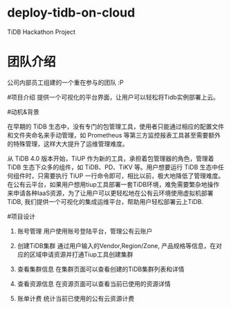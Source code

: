 # deploy-tidb-on-cloud
TiDB Hackathon Project

# 团队介绍
公司内部员工组建的一个重在参与的团队 :P

#项目介绍
提供一个可视化的平台界面，让用户可以轻松将Tidb实例部署上云。

#动机&背景

  在早期的 TiDB 生态中，没有专门的包管理工具，使用者只能通过相应的配置文件和文件夹命名来手动管理，如 Prometheus 等第三方监控报表工具甚至需要额外的特殊管理，这样大大提升了运维管理难度。


  从 TiDB 4.0 版本开始，TiUP 作为新的工具，承担着包管理器的角色，管理着 TiDB 生态下众多的组件，如 TiDB、PD、TiKV 等。用户想要运行 TiDB 生态中任何组件时，只需要执行 TiUP 一行命令即可，相比以前，极大地降低了管理难度。在公有云平台，如果用户想用tiup工具部署一套TiDB环境，难免需要繁杂地操作来申请各种IaaS资源，为了让用户可以更轻松地在公有云环境使用虚拟机部署TiDB, 我们提供一个可视化的集成运维平台，帮助用户轻松部署云上TiDB.
  
#项目设计
1. 账号管理
用户使用账号登陆平台，管理公有云账户

2. 创建TiDB集群
通过用户输入的Vendor,Region/Zone, 产品规格等信息，在对应的区域申请资源并打通Tiup工具创建集群

3. 查看集群信息
在集群页面可以查看创建的TiDB集群列表和详情

4. 查看资源信息
在资源页面可以查看当前已使用的资源详情

5. 账单计费
统计当前已使用的公有云资源计费
